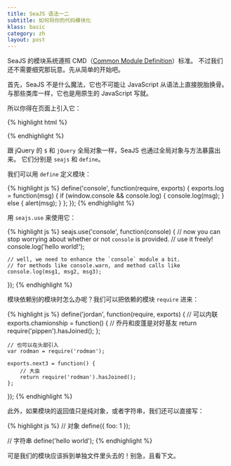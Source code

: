 ```yaml
---
title: SeaJS 语法一二
subtitle: 如何将你的代码模块化
klass: basic
category: zh
layout: post
---
```


SeaJS 的模块系统遵照 CMD（[Common Module Definition](https://github.com/seajs/seajs/issues/242)）标准。
不过我们还不需要细究那玩意。先从简单的开始吧。

首先，SeaJS 不是什么魔法，它也不可能让 JavaScript 从语法上直接脱胎换骨。
与那些类库一样，它也是用原生的 JavaScript 写就。

所以你得在页面上引入它：

{% highlight html %}
<script src="sea.js"></script>
{% endhighlight %}

跟 jQuery 的 `$` 和 `jQuery` 全局对象一样，SeaJS 也通过全局对象与方法暴露出来。
它们分别是 `seajs` 和 `define`。

我们可以用 `define` 定义模块：

{% highlight js %}
define('console', function(require, exports) {
    exports.log = function(msg) {
        if (window.console && console.log) {
            console.log(msg);
        }
        else {
            alert(msg);
        }
    };
});
{% endhighlight %}

用 `seajs.use` 来使用它：

{% highlight js %}
seajs.use('console', function(console) {
    // now you can stop worrying about whether or not `console` is provided.
    // use it freely!
    console.log('hello world!');

    // well, we need to enhance the `console` module a bit.
    // for methods like console.warn, and method calls like console.log(msg1, msg2, msg3);
});
{% endhighlight %}

模块依赖别的模块时怎么办呢？我们可以把依赖的模块 `require` 进来：

{% highlight js %}
define('jordan', function(require, exports) {
    // 可以内联
    exports.chamionship = function() {
        // 乔丹和皮蓬是对好基友
        return require('pippen').hasJoined();
    };

    // 也可以在头部引入
    var rodman = require('rodman');

    exports.next3 = function() {
        // 大虫
        return require('rodman').hasJoined();
    };
});
{% endhighlight %}

此外，如果模块的返回值只是纯对象，或者字符串，我们还可以直接写：

{% highlight js %}
// 对象
define({ foo: 1 });

// 字符串
define('hello world');
{% endhighlight %}


可是我们的模块应该拆到单独文件里头去的！别急，且看下文。
